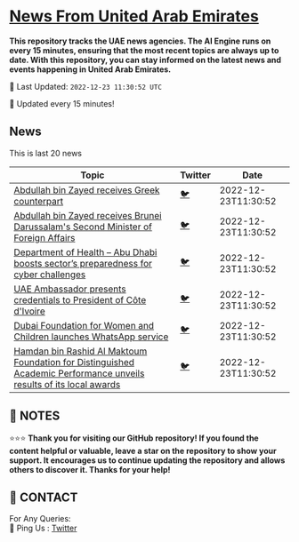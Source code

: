 [News From United Arab Emirates](https://github.com/UAE-Camel/News)
==========

**This repository tracks the UAE news agencies. 
The AI Engine runs on every 15 minutes, ensuring that the most recent topics are always up to date. 
With this repository, you can stay informed on the latest news and events happening in United Arab Emirates.**


📆 Last Updated: `2022-12-23 11:30:52 UTC`

🔧 Updated every 15 minutes!


## News

This is last 20 news

| Topic | Twitter | Date |
| ------------ | --- | ------- |
| [Abdullah bin Zayed receives Greek counterpart](https://github.com/UAE-Camel/News/blob/main/markdown/1395303113885.md) | [🐦](https://twitter.com/UAECamelNews/status/1606250986472935425) | 2022-12-23T11:30:52
| [Abdullah bin Zayed receives Brunei Darussalam's Second Minister of Foreign Affairs](https://github.com/UAE-Camel/News/blob/main/markdown/1395303113923.md) | [🐦](https://twitter.com/UAECamelNews/status/1606250986472935425) | 2022-12-23T11:30:52
| [Department of Health – Abu Dhabi boosts sector’s preparedness for cyber challenges](https://github.com/UAE-Camel/News/blob/main/markdown/1395303113942.md) | [🐦](https://twitter.com/UAECamelNews/status/1606250986472935425) | 2022-12-23T11:30:52
| [UAE Ambassador presents credentials to President of Côte d'Ivoire​](https://github.com/UAE-Camel/News/blob/main/markdown/1395303113950.md) | [🐦](https://twitter.com/UAECamelNews/status/1606250986472935425) | 2022-12-23T11:30:52
| [Dubai Foundation for Women and Children launches WhatsApp service](https://github.com/UAE-Camel/News/blob/main/markdown/1395303113952.md) | [🐦](https://twitter.com/UAECamelNews/status/1606250986472935425) | 2022-12-23T11:30:52
| [Hamdan bin Rashid Al Maktoum Foundation for Distinguished Academic Performance unveils results of its local awards](https://github.com/UAE-Camel/News/blob/main/markdown/1395303113970.md) | [🐦](https://twitter.com/UAECamelNews/status/1606250986472935425) | 2022-12-23T11:30:52




## 📝 NOTES

⭐⭐⭐ **Thank you for visiting our GitHub repository! If you found the content helpful or valuable, leave a star on the repository to show your support. It encourages us to continue updating the repository and allows others to discover it. Thanks for your help!**

## 📨 CONTACT

 For Any Queries:  
            🏓 Ping Us : [Twitter](https://twitter.com/UAECamelNews)